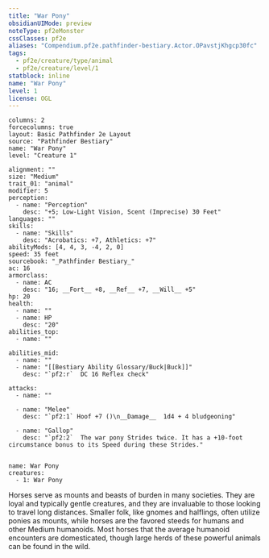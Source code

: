 ```yaml
---
title: "War Pony"
obsidianUIMode: preview
noteType: pf2eMonster
cssClasses: pf2e
aliases: "Compendium.pf2e.pathfinder-bestiary.Actor.OPavstjKhgcp30fc" 
tags:
  - pf2e/creature/type/animal
  - pf2e/creature/level/1
statblock: inline
name: "War Pony"
level: 1
license: OGL
---
```


```statblock
columns: 2
forcecolumns: true
layout: Basic Pathfinder 2e Layout
source: "Pathfinder Bestiary"
name: "War Pony"
level: "Creature 1"

alignment: ""
size: "Medium"
trait_01: "animal"
modifier: 5
perception:
  - name: "Perception"
    desc: "+5; Low-Light Vision, Scent (Imprecise) 30 Feet"
languages: ""
skills:
  - name: "Skills"
    desc: "Acrobatics: +7, Athletics: +7"
abilityMods: [4, 4, 3, -4, 2, 0]
speed: 35 feet
sourcebook: "_Pathfinder Bestiary_"
ac: 16
armorclass:
  - name: AC
    desc: "16; __Fort__ +8, __Ref__ +7, __Will__ +5"
hp: 20
health:
  - name: ""
  - name: HP
    desc: "20"
abilities_top:
  - name: ""

abilities_mid:
  - name: ""
  - name: "[[Bestiary Ability Glossary/Buck|Buck]]"
    desc: "`pf2:r`  DC 16 Reflex check"

attacks:
  - name: ""

  - name: "Melee"
    desc: "`pf2:1` Hoof +7 ()\n__Damage__  1d4 + 4 bludgeoning"

  - name: "Gallop"
    desc: "`pf2:2`  The war pony Strides twice. It has a +10-foot circumstance bonus to its Speed during these Strides."
 
```

```encounter-table
name: War Pony
creatures:
  - 1: War Pony
```



Horses serve as mounts and beasts of burden in many societies. They are loyal and typically gentle creatures, and they are invaluable to those looking to travel long distances. Smaller folk, like gnomes and halflings, often utilize ponies as mounts, while horses are the favored steeds for humans and other Medium humanoids. Most horses that the average humanoid encounters are domesticated, though large herds of these powerful animals can be found in the wild.
